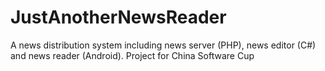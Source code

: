 # JustAnotherNewsReader
A news distribution system including news server (PHP), news editor (C#) and news reader (Android). Project for China Software Cup
